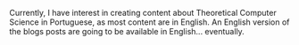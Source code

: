 Currently, I have interest in creating content about Theoretical Computer Science in Portuguese, as most content are in English. An English version of the blogs posts are going to be available in English... eventually.
